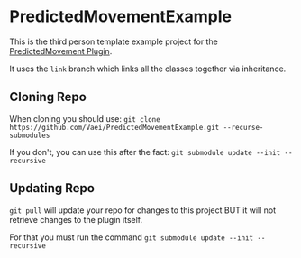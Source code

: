 # PredictedMovementExample
This is the third person template example project for the [PredictedMovement Plugin](https://github.com/Vaei/PredictedMovement).

It uses the `link` branch which links all the classes together via inheritance.

## Cloning Repo
When cloning you should use: `git clone https://github.com/Vaei/PredictedMovementExample.git --recurse-submodules`

If you don't, you can use this after the fact:  `git submodule update --init --recursive`

## Updating Repo
`git pull` will update your repo for changes to this project BUT it will not retrieve changes to the plugin itself.

For that you must run the command `git submodule update --init --recursive`

